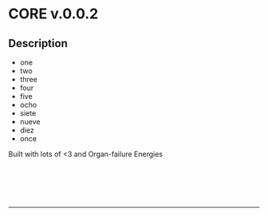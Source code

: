 # CORE v.0.0.2
## Description
* one
* two
* three
* four
* five
* ocho
* siete
* nueve
* diez
* once

Built with lots of <3 and Organ-failure Energies
```






```

_____
